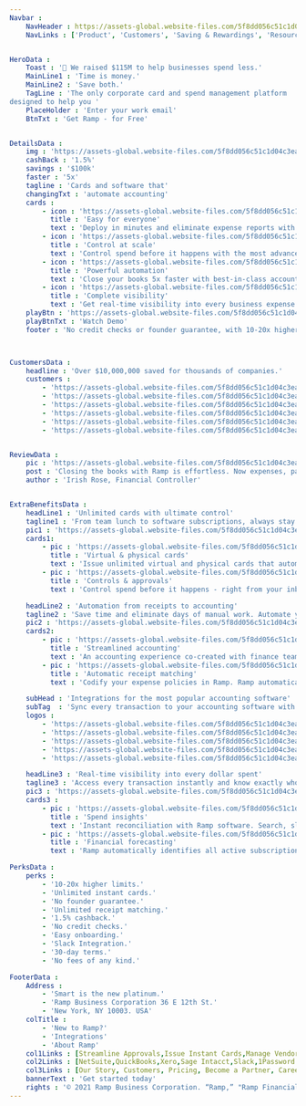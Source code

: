 ```yaml
---
Navbar : 
    NavHeader : https://assets-global.website-files.com/5f8dd056c51c1d04c3eaa497/5fe268cd0a4b579cf22e3975_ramp-circle-logo.png
    NavLinks : ['Product', 'Customers', 'Saving & Rewardings', 'Resources', 'Pricing', 'Sign in']


HeroData :
    Toast : '🥂 We raised $115M to help businesses spend less.'
    MainLine1 : 'Time is money.'
    MainLine2 : 'Save both.'
    TagLine : 'The only corporate card and spend management platform
designed to help you '
    PlaceHolder : 'Enter your work email'
    BtnTxt : 'Get Ramp - for Free' 


DetailsData :
    img : 'https://assets-global.website-files.com/5f8dd056c51c1d04c3eaa497/606b9551dbc1598d67339954_new-video-player-stock.png'
    cashBack : '1.5%'
    savings : '$100k'
    faster : '5x'
    tagline : 'Cards and software that'
    changingTxt : 'automate accounting'
    cards : 
        - icon : 'https://assets-global.website-files.com/5f8dd056c51c1d04c3eaa497/5fcfde7c1abd2eebfc82f01a_acc.svg'
          title : 'Easy for everyone'
          text : 'Deploy in minutes and eliminate expense reports with modern software that automatically collects & matches receipts' 
        - icon : 'https://assets-global.website-files.com/5f8dd056c51c1d04c3eaa497/5fcfdf86e166a4013a89bc99_reimburse.svg'
          title : 'Control at scale'
          text : 'Control spend before it happens with the most advanced card and category controls to help you manage spend at scale.'
        - icon : 'https://assets-global.website-files.com/5f8dd056c51c1d04c3eaa497/5fcfdf77f962d9bca92b8230_expense-policies.svg'
          title : 'Powerful automation'
          text : 'Close your books 5x faster with best-in-class accounting integrations and smart coding for every merchant and transaction.' 
        - icon : 'https://assets-global.website-files.com/5f8dd056c51c1d04c3eaa497/5fcfdedc343111f569fe7d85_streamlined.svg'
          title : 'Complete visibility'
          text : 'Get real-time visibility into every business expense with reporting, forecasting, and automated savings insights.'
    playBtn : 'https://assets-global.website-files.com/5f8dd056c51c1d04c3eaa497/606caabb8c7fe8647e7c01a3_play-circle-filled.svg'
    playBtnTxt : 'Watch Demo'
    footer : 'No credit checks or founder guarantee, with 10-20x higher limits.'



CustomersData :
    headline : 'Over $10,000,000 saved for thousands of companies.'
    customers : 
        - 'https://assets-global.website-files.com/5f8dd056c51c1d04c3eaa497/605f79c123692b5a9d778b39_frame-clickup.png'
        - 'https://assets-global.website-files.com/5f8dd056c51c1d04c3eaa497/605f7a45e5454a8e5f1c8628_frame-ro.png'
        - 'https://assets-global.website-files.com/5f8dd056c51c1d04c3eaa497/605f7abc2dfa60f670b4abd6_frame-italic.png'
        - 'https://assets-global.website-files.com/5f8dd056c51c1d04c3eaa497/605f7b00102fdba7761c9d08_frame-mode.png'
        - 'https://assets-global.website-files.com/5f8dd056c51c1d04c3eaa497/605f7b005c46963fef754d4b_frame-better.png'
        - 'https://assets-global.website-files.com/5f8dd056c51c1d04c3eaa497/605f7b019c5aa532e552bbbf_frame-planned-parenthood.png'


ReviewData :
    pic : 'https://assets-global.website-files.com/5f8dd056c51c1d04c3eaa497/605f83d51d29843b1b3664b3_eight-sleep-case-study.png'
    post : 'Closing the books with Ramp is effortless. Now expenses, payments, and accounting are all integrated.'
    author : 'Irish Rose, Financial Controller'


ExtraBenefitsData : 
    headLine1 : 'Unlimited cards with ultimate control'
    tagline1 : 'From team lunch to software subscriptions, always stay in control. Get unlimited virtual & physical cards with smart limits built in.'
    pic1 : 'https://assets-global.website-files.com/5f8dd056c51c1d04c3eaa497/606c7e2acc754d711fb7ddd4_unlimited-cards-feature.png'
    cards1: 
        - pic : 'https://assets-global.website-files.com/5f8dd056c51c1d04c3eaa497/5fcfde7c1abd2eebfc82f01a_acc.svg'
          title : 'Virtual & physical cards' 
          text : 'Issue unlimited virtual and physical cards that automatically control what your employees can spend on.'
        - pic : 'https://assets-global.website-files.com/5f8dd056c51c1d04c3eaa497/5fcfdedc343111f569fe7d85_streamlined.svg' 
          title : 'Controls & approvals'
          text : 'Control spend before it happens - right from your inbox or Slack. Empower teams to request and delegate approval to managers.'

    headLine2 : 'Automation from receipts to accounting'
    tagline2 : 'Save time and eliminate days of manual work. Automate your expense management process with the fastest reconciliation experience ever made.'
    pic2 : 'https://assets-global.website-files.com/5f8dd056c51c1d04c3eaa497/5fd03a0d243fe06fa6bf2102_Accounting%20Hero.png'
    cards2: 
        - pic : 'https://assets-global.website-files.com/5f8dd056c51c1d04c3eaa497/5fa46322f80edcb058188c79_accounting.svg'
          title : 'Streamlined accounting' 
          text : 'An accounting experience co-created with finance teams to automate manual processes and let Ramp do the heavy lifting.'
        - pic : 'https://assets-global.website-files.com/5f8dd056c51c1d04c3eaa497/5fcfdf77f962d9bca92b8230_expense-policies.svg' 
          title : 'Automatic receipt matching'
          text : 'Codify your expense policies in Ramp. Ramp automatically requests, collects and matches receipts sent via SMS & email.'

    subHead : 'Integrations for the most popular accounting software'
    subTag  : 'Sync every transaction to your accounting software with native support for advanced capabilities like multi-entity, split transactions, and project codes.'
    logos : 
        - 'https://assets-global.website-files.com/5f8dd056c51c1d04c3eaa497/5fcfc20dacc5a271a9c70297_Netsuite.jpg'
        - 'https://assets-global.website-files.com/5f8dd056c51c1d04c3eaa497/5fcfc1fcc98b745df70b766c_Sage.jpg'
        - 'https://assets-global.website-files.com/5f8dd056c51c1d04c3eaa497/5fcfc21b800b3c19f92edef5_QuickBooks.jpg'
        - 'https://assets-global.website-files.com/5f8dd056c51c1d04c3eaa497/5fcfc22d517dbaa029234f1c_Xero.jpg'
        - 'https://assets-global.website-files.com/5f8dd056c51c1d04c3eaa497/5fcfc36ed243e684e6d55067_100%20others.jpg'

    headLine3 : 'Real-time visibility into every dollar spent'
    tagline3 : 'Access every transaction instantly and know exactly who’s spending on what. Track your top line spend or drill into any transaction in real time. from any device, in real-time.'
    pic3 : 'https://assets-global.website-files.com/5f8dd056c51c1d04c3eaa497/5fd038dc9175740a2857131d_Transactions%20Hero.png'
    cards3 : 
        - pic : 'https://assets-global.website-files.com/5f8dd056c51c1d04c3eaa497/5fcfe00e0a5f6c06bcde4ada_visibility.svg'
          title : 'Spend insights' 
          text : 'Instant reconciliation with Ramp software. Search, slice, or download real-time data from any employee, department, or merchant.'
        - pic : 'https://assets-global.website-files.com/5f8dd056c51c1d04c3eaa497/5fa46322f80edc4906188c76_version-control.svg' 
          title : 'Financial forecasting'
          text : 'Ramp automatically identifies all active subscriptions and upcoming payments. It’s like seeing into the future.'

PerksData : 
    perks : 
        - '10-20x higher limits.'
        - 'Unlimited instant cards.'
        - 'No founder guarantee.'
        - 'Unlimited receipt matching.'
        - '1.5% cashback.'
        - 'No credit checks.'
        - 'Easy onboarding.'
        - 'Slack Integration.'
        - '30-day terms.'
        - 'No fees of any kind.'

FooterData : 
    Address : 
        - 'Smart is the new platinum.'
        - 'Ramp Business Corporation 36 E 12th St.'
        - 'New York, NY 10003. USA'
    colTitle : 
        - 'New to Ramp?'
        - 'Integrations'
        - 'About Ramp'
    col1Links : [Streamline Approvals,Issue Instant Cards,Manage Vendors,Reimburse Employees,Close Books, 5x Faster,Set Expense Policies,Cut Expenses,Get 1.5% Cashback,Replace Expensify,Replace Brex]
    col2Links : [NetSuite,QuickBooks,Xero,Sage Intacct,Slack,1Password ]
    col3Links : [Our Story, Customers, Pricing, Become a Partner, Careers, Contact Us, Blog, Resources, FAQs, Terms & Conditions, Privacy Policy]
    bannerText : 'Get started today'
    rights : '© 2021 Ramp Business Corporation. “Ramp,” "Ramp Financial" and the Ramp logo are trademarks of the company. The Ramp Visa® Commercial Card is issued by Sutton Bank, Member FDIC. Terms and conditions apply. Please visit our Terms of Service for more details.'
---
```

